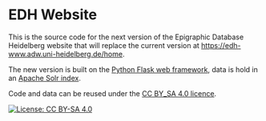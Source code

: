 # EDH Website
This is the source code for the next version of the Epigraphic Database Heidelberg website that will replace the current version at https://edh-www.adw.uni-heidelberg.de/home.

The new version is built on the [Python Flask web framework](https://flask.palletsprojects.com), data is hold in an [Apache Solr index](https://lucene.apache.org/solr/).

Code and data can be reused under the [CC BY_SA 4.0 licence](https://creativecommons.org/licenses/by-sa/4.0/).

[![License: CC BY-SA 4.0](https://img.shields.io/badge/License-CC%20BY--SA%204.0-lightgrey.svg)](https://creativecommons.org/licenses/by-sa/4.0/)
